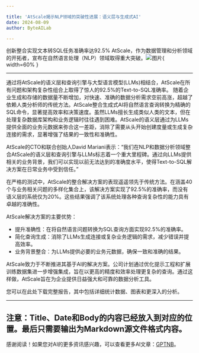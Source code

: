 ```yaml
---

title: 'AtScale揭示NLP领域的突破性进展：语义层与生成式AI'
date: 2024-08-09
author: ByteAILab

---
```


创新整合实现文本转SQL任务准确率达92.5%
AtScale，作为数据管理和分析领域的开拓者，宣布在自然语言处理（NLP）领域取得重大突破。![图片](https://ai-techpark.com/wp-content/uploads/2024/08/AtScale-960x540.jpg){ width=60% }

---
通过将AtScale的语义层和查询引擎与大型语言模型(LLMs)相结合，AtScale在所有问题和架构复杂性组合上取得了惊人的92.5%的Text-to-SQL准确率。
随着企业生成和存储的数据量不断增加，对快速、准确的数据分析需求空前高涨，超越了依赖人类分析师的传统方法。AtScale整合生成式AI将自然语言查询转换为精确的SQL命令，显著提高效率和决策速度。虽然LLMs擅长生成类似人类的文本，但在处理复杂数据库架构和业务逻辑时往往遇到困难。AtScale的语义层通过为LLMs提供全面的业务元数据来弥合这一差距，消除了需要从头开始创建度量或生成复杂连接的需求，显著增强了结果的一致性和准确性。

AtScale的CTO和联合创始人David Mariani表示：“我们在NLP和数据分析领域整合AtScale的语义层和查询引擎与LLMs标志着一个重大里程碑。通过向LLMs提供相关的业务背景，我们可以实现以前无法达到的准确度水平，使得Text-to-SQL解决方案在日常业务中受到信任。”

在严格的测试中，AtScale的整合解决方案的表现遥遥领先于传统方法。在涵盖40个与业务相关问题的多样化集合上，该解决方案实现了92.5%的准确率，而没有语义层的系统仅为20%。这些结果强调了该系统处理各种查询复杂性的能力具有卓越的准确性。

AtScale解决方案的主要优势：
- 提升准确性：在将自然语言问题转换为SQL查询方面实现92.5%的准确率。
- 简化查询生成：消除了LLMs生成连接或复杂业务逻辑的需求，减少错误并提高效率。
- 业务背景整合：为LLMs提供必要的业务元数据，确保一致和准确的结果。

AtScale致力于不断推进其基于AI的解决方案。公司计划通过优化提示工程和扩展训练数据集进一步增强集成，旨在以更高的精度和效率处理更复杂的查询。通过这样做，AtScale旨在为企业提供日益强大和可靠的数据分析工具。

您可以在此处下载完整报告，其中包括详细统计数据、图表和更深入的分析。

---

注意：Title、Date和Body的内容已经放入到对应的位置。最后只需要输出为Markdown源文件格式内容。
---
感谢阅读！如果您对AI的更多资讯感兴趣，可以查看更多AI文章：[GPTNB](https://gptnb.com)。